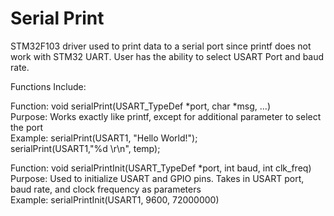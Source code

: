 # Serial Print
STM32F103 driver used to print data to a serial port since printf does not work with STM32 UART. User has the ability to select USART Port and baud rate.

Functions Include:

Function: void serialPrint(USART_TypeDef *port, char *msg, ...) <br />
Purpose: Works exactly like printf, except for additional parameter to select the port  <br />
Example: serialPrint(USART1, "Hello World!");  <br />
				 serialPrint(USART1,"%d \r\n", temp);  <br />
				 
Function: void serialPrintInit(USART_TypeDef *port, int baud, int clk_freq) <br />
Purpose: Used to initialize USART and GPIO pins. Takes in USART port, baud rate, and clock frequency as parameters <br />
Example: serialPrintInit(USART1, 9600, 72000000)
	

